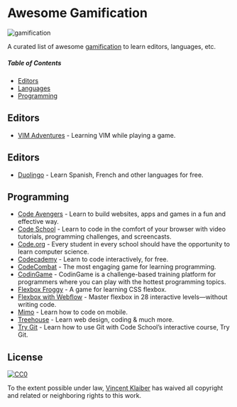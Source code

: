 # Awesome Gamification

![gamification](https://cloud.githubusercontent.com/assets/499192/17886605/e129a13a-6922-11e6-92ce-524854cf472f.png)

A curated list of awesome [gamification](https://en.m.wikipedia.org/wiki/Gamification) to learn editors, languages, etc.

##### Table of Contents

- [Editors](#editors)
- [Languages](#languages)
- [Programming](#programming)

## Editors

- [VIM Adventures](http://vim-adventures.com/) - Learning VIM while playing a game.

## Editors

- [Duolingo](https://www.duolingo.com/) - Learn Spanish, French and other languages for free.

## Programming

- [Code Avengers](https://www.codeavengers.com/) - Learn to build websites, apps and games in a fun and effective way.
- [Code School](https://www.codeschool.com/) - Learn to code in the comfort of your browser with video tutorials, programming challenges, and screencasts.
- [Code.org](https://code.org/) - Every student in every school should have the opportunity to learn computer science.
- [Codecademy](https://www.codecademy.com/) - Learn to code interactively, for free.
- [CodeCombat](https://codecombat.com/) - The most engaging game for learning programming.
- [CodinGame](https://www.codingame.com/) - CodinGame is a challenge-based training platform for programmers where you can play with the hottest programming topics.
- [Flexbox Froggy](http://flexboxfroggy.com/) - A game for learning CSS flexbox.
- [Flexbox with Webflow](https://www.flexboxgame.com/) - Master flexbox in 28 interactive levels—without writing code.
- [Mimo](https://getmimo.com/) - Learn how to code on mobile.
- [Treehouse](https://teamtreehouse.com/) - Learn web design, coding & much more.
- [Try Git](https://try.github.io) - Learn how to use Git with Code School’s interactive course, Try Git.

## License

[![CC0](https://licensebuttons.net/p/zero/1.0/88x31.png)](https://creativecommons.org/publicdomain/zero/1.0/)

To the extent possible under law, [Vincent Klaiber](https://vinkla.com) has waived all copyright and related or neighboring rights to this work.
